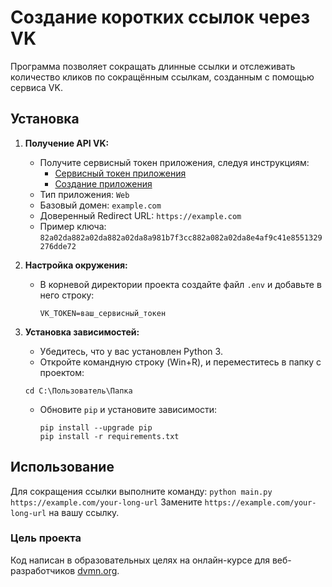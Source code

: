 # Создание коротких ссылок через VK

Программа позволяет сокращать длинные ссылки и отслеживать количество кликов по сокращённым ссылкам, созданным с помощью сервиса VK.

## Установка

1. **Получение API VK:**
   - Получите сервисный токен приложения, следуя инструкциям:
     - [Сервисный токен приложения](https://id.vk.com/about/business/go/docs/ru/vkid/latest/vk-id/connection/tokens/service-token)
     - [Создание приложения](https://id.vk.com/about/business/go/docs/ru/vkid/latest/vk-id/connection/create-application)
   - Тип приложения: `Web`
   - Базовый домен: `example.com`
   - Доверенный Redirect URL: `https://example.com`
   - Пример ключа: `82a02da882a02da882a02da8a981b7f3cc882a082a02da8e4af9c41e8551329276dde72`

2. **Настройка окружения:**
   - В корневой директории проекта создайте файл `.env` и добавьте в него строку:
     ```
     VK_TOKEN=ваш_сервисный_токен
     ```

3. **Установка зависимостей:**
   - Убедитесь, что у вас установлен Python 3.
   - Откройте командную строку (Win+R), и переместитесь в папку с проектом:
   ```
   cd C:\Пользователь\Папка
   ```
   - Обновите `pip` и установите зависимости:
     ```
     pip install --upgrade pip
     pip install -r requirements.txt
     ```

## Использование

Для сокращения ссылки выполните команду:
```python main.py https://example.com/your-long-url```
Замените `https://example.com/your-long-url` на вашу ссылку.

### Цель проекта

Код написан в образовательных целях на онлайн-курсе для веб-разработчиков [dvmn.org](https://dvmn.org/).
 
